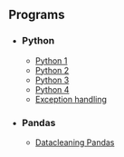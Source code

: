 ## Programs
* ### Python
   * [Python 1](https://github.com/YOHIGH/Assignment/blob/main/Python/Python%20Assignment%201.ipynb)
   * [Python 2](https://github.com/YOHIGH/Assignment/blob/main/Python/Python%20Assignment%202.ipynb)
   * [Python 3](https://github.com/YOHIGH/Assignment/blob/main/Python/Python%20Assignment%203.ipynb)
   * [Python 4](https://github.com/YOHIGH/Assignment/blob/main/Python/Python%20Assignment%204.ipynb)
   * [Exception handling](https://github.com/YOHIGH/Assignment/blob/main/Python/%20Assignment%20exception%20handling.ipynb)
       
* ### Pandas
   *  [Datacleaning Pandas](https://github.com/YOHIGH/Assignment/blob/main/Pandas/Datacleaning%20Pandas.ipynb)
